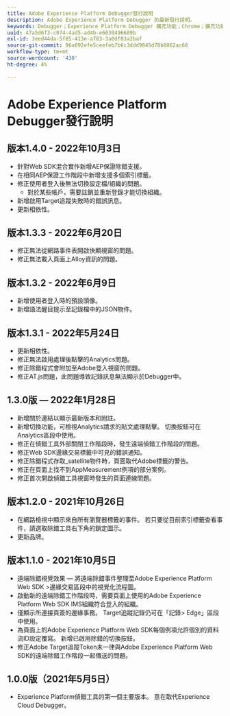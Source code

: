 ```yaml
---
title: Adobe Experience Platform Debugger發行說明
description: Adobe Experience Platform Debugger 的最新發行說明。
keywords: Debugger；Experience Platform Debugger 擴充功能；Chrome；擴充功能；發行說明
uuid: 47a5d6f3-c074-4ad5-ad4b-e6030496689b
exl-id: 3eed44da-5f85-413e-a783-3a0df03a2baf
source-git-commit: 96a092efe5ceefeb7b6c3ddd9845d78b8862ac68
workflow-type: tm+mt
source-wordcount: '430'
ht-degree: 4%

---
```


# Adobe Experience Platform Debugger發行說明

## 版本1.4.0 - 2022年10月3日

* 針對Web SDK混合實作新增AEP保證除錯支援。
* 在相同AEP保證工作階段中新增支援多個索引標籤。
* 修正使用者登入後無法切換設定檔/組織的問題。
   * 對於某些帳戶，需要註銷並重新登錄才能切換組織。
* 新增啟用Target追蹤失敗時的錯誤訊息。
* 更新相依性。

## 版本1.3.3 - 2022年6月20日

* 修正無法從網路事件表開啟快顯視窗的問題。
* 修正無法載入頁面上Alloy資訊的問題。

## 版本1.3.2 - 2022年6月9日

* 新增使用者登入時的預設頭像。
* 新增語法醒目提示至記錄檔中的JSON物件。

## 版本1.3.1 - 2022年5月24日

* 更新相依性。
* 修正無法啟用處理後點擊的Analytics問題。
* 修正除錯程式會附加至Adobe登入視窗的問題。
* 修正AT.js問題，此問題導致記錄訊息無法顯示於Debugger中。

## 1.3.0版 — 2022年1月28日

* 新增關於連結以顯示最新版本和附註。
* 新增切換功能，可檢視Analytics請求的貼文處理點擊。 切換按鈕可在Analytics區段中使用。
* 修正在偵錯工具外部關閉工作階段時，發生遠端偵錯工作階段的問題。
* 修正Web SDK邊緣交易標籤中可見的錯誤通知。
* 修正除錯程式存取_satellite物件時，頁面取代Adobe標籤的警告。
* 修正在頁面上找不到AppMeasurement例項的部分案例。
* 修正首次開啟偵錯工具視窗時發生的頁面連線問題。

## 版本1.2.0 - 2021年10月26日

* 在網路檢視中顯示來自所有瀏覽器標籤的事件。 若只要從目前索引標籤查看事件，請選取除錯工具右下角的鎖定圖示。
* 更新品牌。

## 版本1.1.0 - 2021年10月5日

* 遠端除錯視覺效果 — 將遠端除錯事件整理至Adobe Experience Platform Web SDK >邊緣交易區段中的視覺化流程圖。
* 啟動新的遠端除錯工作階段時，需要頁面上使用的Adobe Experience Platform Web SDK IMS組織符合登入的組織。
* 僅顯示所連接頁簽的邊緣事務。 Target追蹤記錄仍可在「記錄> Edge」區段中使用。
* 為頁面上的Adobe Experience Platform Web SDK每個例項允許個別的資料流ID設定覆寫。 新增已啟用除錯的切換按鈕。
* 修正Adobe Target追蹤Token未一律與Adobe Experience Platform Web SDK的遠端除錯工作階段一起傳送的問題。

## 1.0.0版（2021年5月5日）

* Experience Platform偵錯工具的第一個主要版本。 意在取代Experience Cloud Debugger。

